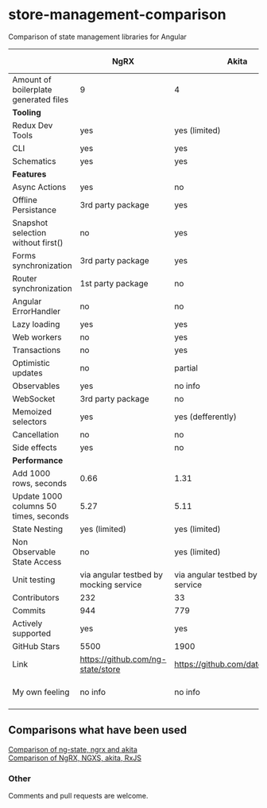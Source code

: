 # store-management-comparison
Comparison of state management libraries for Angular

|                                     | NgRX                                   | Akita                                  | ng\-state                           | NGXS                                   | Redux                             | MobX                                                                                         | Redux pattern RxJS  |
|---------------------------------------|----------------------------------------|----------------------------------------|-------------------------------------|----------------------------------------|-----------------------------------|----------------------------------------------------------------------------------------------|---------------------|
| Amount of boilerplate generated files | 9                                      | 4                                      | 1                                   | 3                                      | heavy                             | low                                                                                          | 0                   |
| <b>Tooling</b>                        |                                        |                                        |                                     |                                        |                                   |                                                                                              |                     |
| Redux Dev Tools                       | yes                                    | yes \(limited\)                        | yes                                 | yes \(limited\)                        | no info                           | yes                                                                                          | no                  |
| CLI                                   | yes                                    | yes                                    | yes                                 | yes \(limited\)                        | no info                           | no info                                                                                      | no                  |
| Schematics                            | yes                                    | yes                                    | no info                             | no                                     | no info                           | no info                                                                                      | no                  |
| <b>Features</b>                       |                                        |                                        |                                     |                                        |                                   |                                                                                              |                     |
| Async Actions                         | yes                                    | no                                     | yes                                 | yes                                    | no info                           | no info                                                                                      | yes                 |
| Offline Persistance                   | 3rd party package                      | yes                                    | yes                                 | 1st party package                      | no info                           | no info                                                                                      | no                  |
| Snapshot selection without first\(\)  | no                                     | yes                                    | yes                                 | yes                                    | no info                           | no info                                                                                      | no                  |
| Forms synchronization                 | 3rd party package                      | yes                                    | yes                                 | 1st party package                      | no info                           | no info                                                                                      | no                  |
| Router synchronization                | 1st party package                      | no                                     | yes                                 | 1st party package                      | no info                           | no info                                                                                      | no                  |
| Angular ErrorHandler                  | no                                     | no                                     | no                                  | yes                                    | no info                           | no info                                                                                      | no                  |
| Lazy loading                          | yes                                    | yes                                    | yes                                 | yes                                    | no info                           | no info                                                                                      | no                  |
| Web workers                           | no                                     | yes                                    | no                                  | no                                     | no info                           | no info                                                                                      | no                  |
| Transactions                          | no                                     | yes                                    | yes                                 | no                                     | no info                           | no info                                                                                      | no                  |
| Optimistic updates                    | no                                     | partial                                | yes                                 | no info                                | no info                           | no info                                                                                      | no info             |
| Observables                           | yes                                    | no info                                | no info                             | yes                                    | no info                           | yes \(with tricks\)                                                                          | yes                 |
| WebSocket                             | 3rd party package                      | no                                     | no info                             | 1st party package                      | no info                           | no info                                                                                      | no                  |
| Memoized selectors                    | yes                                    | yes \(defferently\)                    | no info                             | yes                                    | no info                           | no info                                                                                      | no                  |
| Cancellation                          | no                                     | no                                     | no info                             | yes                                    | no info                           | no info                                                                                      | no                  |
| Side effects                          | yes                                    | no                                     | no info                             | yes                                    | no info                           | no info                                                                                      | no                  |
| <b>Performance</b>                    |                                        |                                        |                                     |                                        |                                   |                                                                                              |                     |
| Add 1000 rows, seconds                | 0\.66                                  | 1\.31                                  | 0\.89                               | no info                                | no info                           | no info                                                                                      | no info             |
| Update 1000 columns 50 times, seconds | 5\.27                                  | 5\.11                                  | 48\.08                              | no info                                | no info                           | no info                                                                                      | no info             |
| State Nesting                         | yes \(limited\)                        | yes \(limited\)                        | yes                                 | no info                                | no info                           | no info                                                                                      | no info             |
| Non Observable State Access           | no                                     | yes \(limited\)                        | yes                                 | no info                                | no info                           | yes                                                                                          | yes \(with tricks\) |
| Unit testing                          | via angular testbed by mocking service | via angular testbed by mocking service | via provided testbed                | via angular testbed by mocking service | no info                           | no info                                                                                      | via angular testbed |
| Contributors                          | 232                                    | 33                                     | 2                                   | 121                                    | 709                               | 13                                                                                           | no info             |
| Commits                               | 944                                    | 779                                    | 131                                 | 1489                                   | 2937                              | 171                                                                                          | no info             |
| Actively supported                    | yes                                    | yes                                    | yes                                 | yes                                    | yes                               | yes                                                                                          | yes                 |
| GitHub Stars                          | 5500                                   | 1900                                   | 6                                   | 2600                                   | 51700                             | 369                                                                                          | no info             |
| Link                                  | https://github.com/ng-state/store    | https://github.com/datorama/akita     | https://github.com/ng-state/store | https://github.com/ngxs/store         | https://github.com/reduxjs/redux | https://github.com/mobxjs/mobx-angular                                                     | no info             |
| My own feeling                        | no info                                | no info                                | no info                             | no info                                | the same as ngrx                  | after while it makes app messed up with two\-directional binding like before redux introducing | no info             |

## Comparisons what have been used

[Comparison of ng-state, ngrx and akita](https://medium.com/@vpranskunas/deep-comparison-of-state-management-solutions-in-angular-562985d4474e)  
[Comparison of NgRX, NGXS, akita, RxJS](https://ordina-jworks.github.io/angular/2018/10/08/angular-state-management-comparison.html)

### Other

Comments and pull requests are welcome.
